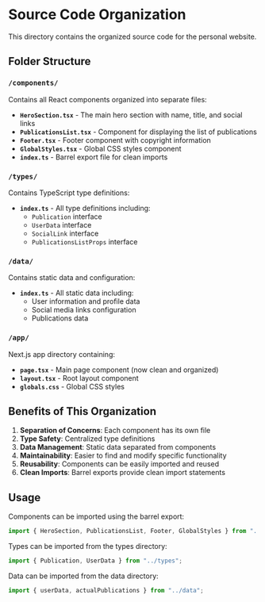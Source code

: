 # Source Code Organization

This directory contains the organized source code for the personal website.

## Folder Structure

### `/components/`
Contains all React components organized into separate files:

- **`HeroSection.tsx`** - The main hero section with name, title, and social links
- **`PublicationsList.tsx`** - Component for displaying the list of publications
- **`Footer.tsx`** - Footer component with copyright information
- **`GlobalStyles.tsx`** - Global CSS styles component
- **`index.ts`** - Barrel export file for clean imports

### `/types/`
Contains TypeScript type definitions:

- **`index.ts`** - All type definitions including:
  - `Publication` interface
  - `UserData` interface
  - `SocialLink` interface
  - `PublicationsListProps` interface

### `/data/`
Contains static data and configuration:

- **`index.ts`** - All static data including:
  - User information and profile data
  - Social media links configuration
  - Publications data

### `/app/`
Next.js app directory containing:

- **`page.tsx`** - Main page component (now clean and organized)
- **`layout.tsx`** - Root layout component
- **`globals.css`** - Global CSS styles

## Benefits of This Organization

1. **Separation of Concerns**: Each component has its own file
2. **Type Safety**: Centralized type definitions
3. **Data Management**: Static data separated from components
4. **Maintainability**: Easier to find and modify specific functionality
5. **Reusability**: Components can be easily imported and reused
6. **Clean Imports**: Barrel exports provide clean import statements

## Usage

Components can be imported using the barrel export:

```typescript
import { HeroSection, PublicationsList, Footer, GlobalStyles } from "../components";
```

Types can be imported from the types directory:

```typescript
import { Publication, UserData } from "../types";
```

Data can be imported from the data directory:

```typescript
import { userData, actualPublications } from "../data";
``` 